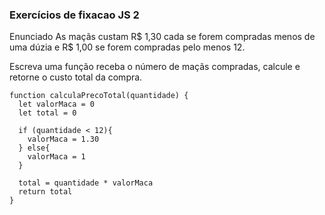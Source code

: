 
###  Exercícios de fixacao JS 2

Enunciado
As maçãs custam R$ 1,30 cada se forem compradas menos de uma dúzia e R$ 1,00 se forem compradas pelo menos 12.

Escreva uma função receba o número de maçãs compradas, calcule e retorne o custo total da compra.


```
function calculaPrecoTotal(quantidade) {
  let valorMaca = 0
  let total = 0
  
  if (quantidade < 12){
    valorMaca = 1.30
  } else{ 
    valorMaca = 1
  }
  
  total = quantidade * valorMaca
  return total
}
```